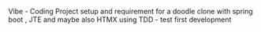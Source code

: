 Vibe - Coding Project setup and requirement for a doodle clone with spring boot , JTE and maybe also HTMX using TDD - test first development
